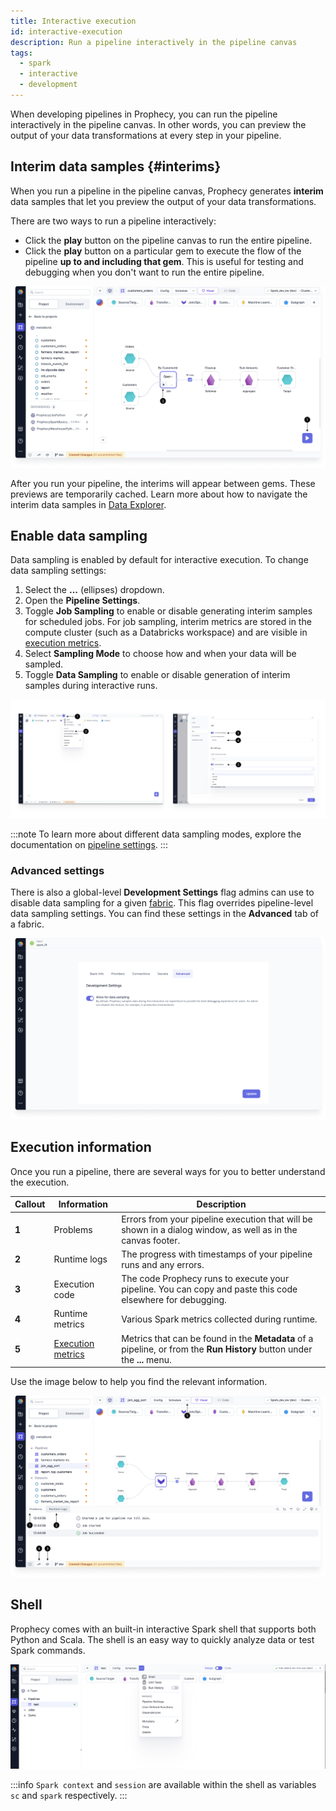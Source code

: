 ```yaml
---
title: Interactive execution
id: interactive-execution
description: Run a pipeline interactively in the pipeline canvas
tags:
  - spark
  - interactive
  - development
---
```


When developing pipelines in Prophecy, you can run the pipeline interactively in the pipeline canvas. In other words, you can preview the output of your data transformations at every step in your pipeline.

## Interim data samples {#interims}

When you run a pipeline in the pipeline canvas, Prophecy generates **interim** data samples that let you preview the output of your data transformations.

There are two ways to run a pipeline interactively:

- Click the **play** button on the pipeline canvas to run the entire pipeline.
- Click the **play** button on a particular gem to execute the flow of the pipeline **up to and including that gem**. This is useful for testing and debugging when you don't want to run the entire pipeline.

![Interactive run options](img/interactive-execution-play-options.png)

After you run your pipeline, the interims will appear between gems. These previews are temporarily cached. Learn more about how to navigate the interim data samples in [Data Explorer](docs/Spark/execution/data-explorer.md).

## Enable data sampling

Data sampling is enabled by default for interactive execution. To change data sampling settings:

1. Select the **...** (ellipses) dropdown.
2. Open the **Pipeline Settings**.
3. Toggle **Job Sampling** to enable or disable generating interim samples for scheduled jobs. For job sampling, interim metrics are stored in the compute cluster (such as a Databricks workspace) and are visible in [execution metrics](docs/Spark/execution/execution-metrics.md).
4. Select **Sampling Mode** to choose how and when your data will be sampled.
5. Toggle **Data Sampling** to enable or disable generation of interim samples during interactive runs.

![Data and Job Sampling](img/interactive-execution-job-data-sampling.png)

:::note
To learn more about different data sampling modes, explore the documentation on [pipeline settings](docs/Spark/pipelines/pipeline-settings.md#run-settings).
:::

### Advanced settings

There is also a global-level **Development Settings** flag admins can use to disable data sampling for a given [fabric](docs/getting-started/concepts/fabrics.md). This flag overrides pipeline-level data sampling settings. You can find these settings in the **Advanced** tab of a fabric.

![Create a new model test](./img/limit-data-preview-interims.png)

## Execution information

Once you run a pipeline, there are several ways for you to better understand the execution.

| Callout | Information                                                    | Description                                                                                                             |
| ------- | -------------------------------------------------------------- | ----------------------------------------------------------------------------------------------------------------------- |
| **1**   | Problems                                                       | Errors from your pipeline execution that will be shown in a dialog window, as well as in the canvas footer.             |
| **2**   | Runtime logs                                                   | The progress with timestamps of your pipeline runs and any errors.                                                      |
| **3**   | Execution code                                                 | The code Prophecy runs to execute your pipeline. You can copy and paste this code elsewhere for debugging.              |
| **4**   | Runtime metrics                                                | Various Spark metrics collected during runtime.                                                                         |
| **5**   | [Execution metrics](docs/Spark/execution/execution-metrics.md) | Metrics that can be found in the **Metadata** of a pipeline, or from the **Run History** button under the **...** menu. |

Use the image below to help you find the relevant information.

![Execution information](./img/run-info.png)

## Shell

Prophecy comes with an built-in interactive Spark shell that supports both Python and Scala. The shell is an easy way to quickly analyze data or test Spark commands.

![Interactive execution](./img/int_exc_1.png)

:::info
`Spark context` and `session` are available within the shell as variables `sc` and `spark` respectively.
:::

